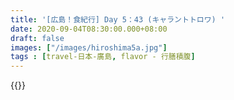 ```yaml
---
title: '[広島！食紀行] Day 5：43 (キャラントトロワ) '
date: 2020-09-04T08:30:00.000+08:00
draft: false
images: ["/images/hiroshima5a.jpg"]
tags : [travel-日本-廣島, flavor - 行膳積腹]
---
```


 



{{<hiroshima>}}
